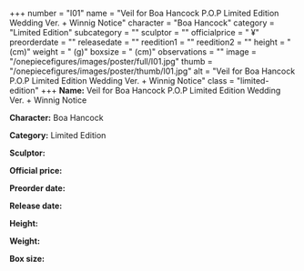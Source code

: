 +++
number = "I01"
name = "Veil for Boa Hancock P.O.P Limited Edition Wedding Ver. &#43; Winnig Notice"
character = "Boa Hancock"
category = "Limited Edition"
subcategory = ""
sculptor = ""
officialprice = " ¥"
preorderdate = ""
releasedate = ""
reedition1 = ""
reedition2 = ""
height = " (cm)"
weight = " (g)"
boxsize = " (cm)"
observations = ""
image = "/onepiecefigures/images/poster/full/I01.jpg"
thumb = "/onepiecefigures/images/poster/thumb/I01.jpg"
alt = "Veil for Boa Hancock P.O.P Limited Edition Wedding Ver. &#43; Winnig Notice"
class = "limited-edition"
+++
**Name:** Veil for Boa Hancock P.O.P Limited Edition Wedding Ver. &#43; Winnig Notice

**Character:** Boa Hancock

**Category:** Limited Edition 

**Sculptor:** 

**Official price:** 

**Preorder date:** 

**Release date:** 

**Height:** 

**Weight:** 

**Box size:** 
